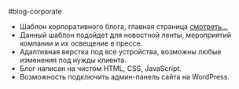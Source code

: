 #blog-corporate
- Шаблон корпоративного блога, главная страница [смотреть...](https://olga-evdokimova.github.io/blog-corporate/)
- Данный шаблон подойдет для новостной ленты, мероприятий компании и их освещение в прессе. 
- Адаптивная верстка под все устройства, возможны любые изменения под нужды клиента. 
- Блог написан на чистом HTML, CSS, JavaScript.
- Возможность подключить админ-панель сайта на WordPress.
